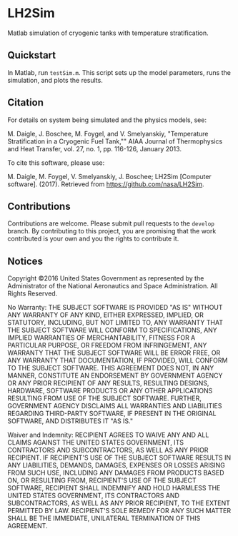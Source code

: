 # LH2Sim

Matlab simulation of cryogenic tanks with temperature stratification.

## Quickstart

In Matlab, run `testSim.m`. This script sets up the model parameters, runs the
simulation, and plots the results.

## Citation

For details on system being simulated and the physics models, see:

M. Daigle, J. Boschee, M. Foygel, and V. Smelyanskiy, "Temperature Stratification in a Cryogenic Fuel Tank,"" AIAA Journal of Thermophysics and Heat Transfer, vol. 27, no. 1, pp. 116-126, January 2013.

To cite this software, please use:

M. Daigle, M. Foygel, V. Smelyanskiy, J. Boschee; LH2Sim [Computer software]. (2017). Retrieved from https://github.com/nasa/LH2Sim.

## Contributions

Contributions are welcome. Please submit pull requests to the `develop` branch. By contributing to this project, you are promising that the work contributed is your own and you the rights to contribute it.

## Notices

Copyright ©2016 United States Government as represented by the Administrator of the National Aeronautics and Space Administration. All Rights Reserved.

No Warranty: THE SUBJECT SOFTWARE IS PROVIDED "AS IS" WITHOUT ANY WARRANTY OF
ANY KIND, EITHER EXPRESSED, IMPLIED, OR STATUTORY, INCLUDING, BUT NOT LIMITED
TO, ANY WARRANTY THAT THE SUBJECT SOFTWARE WILL CONFORM TO SPECIFICATIONS, ANY
IMPLIED WARRANTIES OF MERCHANTABILITY, FITNESS FOR A PARTICULAR PURPOSE, OR
FREEDOM FROM INFRINGEMENT, ANY WARRANTY THAT THE SUBJECT SOFTWARE WILL BE ERROR
FREE, OR ANY WARRANTY THAT DOCUMENTATION, IF PROVIDED, WILL CONFORM TO THE
SUBJECT SOFTWARE. THIS AGREEMENT DOES NOT, IN ANY MANNER, CONSTITUTE AN
ENDORSEMENT BY GOVERNMENT AGENCY OR ANY PRIOR RECIPIENT OF ANY RESULTS,
RESULTING DESIGNS, HARDWARE, SOFTWARE PRODUCTS OR ANY OTHER APPLICATIONS
RESULTING FROM USE OF THE SUBJECT SOFTWARE.  FURTHER, GOVERNMENT AGENCY
DISCLAIMS ALL WARRANTIES AND LIABILITIES REGARDING THIRD-PARTY SOFTWARE, IF
PRESENT IN THE ORIGINAL SOFTWARE, AND DISTRIBUTES IT "AS IS."

Waiver and Indemnity: RECIPIENT AGREES TO WAIVE ANY AND ALL CLAIMS AGAINST THE
UNITED STATES GOVERNMENT, ITS CONTRACTORS AND SUBCONTRACTORS, AS WELL AS ANY
PRIOR RECIPIENT.  IF RECIPIENT'S USE OF THE SUBJECT SOFTWARE RESULTS IN ANY
LIABILITIES, DEMANDS, DAMAGES, EXPENSES OR LOSSES ARISING FROM SUCH USE,
INCLUDING ANY DAMAGES FROM PRODUCTS BASED ON, OR RESULTING FROM, RECIPIENT'S USE
OF THE SUBJECT SOFTWARE, RECIPIENT SHALL INDEMNIFY AND HOLD HARMLESS THE UNITED
STATES GOVERNMENT, ITS CONTRACTORS AND SUBCONTRACTORS, AS WELL AS ANY PRIOR
RECIPIENT, TO THE EXTENT PERMITTED BY LAW.  RECIPIENT'S SOLE REMEDY FOR ANY SUCH
MATTER SHALL BE THE IMMEDIATE, UNILATERAL TERMINATION OF THIS AGREEMENT.
